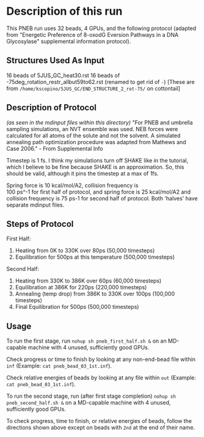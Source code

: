 # Description of this run

This PNEB run uses 32 beads, 4 GPUs, and the following protocol
(adapted from "Energetic Preference of 8-oxodG Eversion Pathways in a DNA
Glycosylase" supplemental information protocol).

## Structures Used As Input

16 beads of 5JUS_GC_heat30.rst
16 beads of -75deg_rotation_restr_allbut59to62.rst (renamed to get rid of `-`)
[These are from `/home/kscopino/5JUS_GC/END_STRUCTURE_2_rot-75/` on cottontail]

## Description of Protocol
*(as seen in the mdinput files within this directory)*
"For PNEB and umbrella sampling simulations, an NVT ensemble was used. NEB forces were
calculated for all atoms of the solute and not the solvent. A simulated annealing path optimization
procedure was adapted from Mathews and Case 2006." - From Supplemental Info

Timestep is 1 fs. I think my simulations turn off SHAKE like in the tutorial,
which I believe to be fine because SHAKE is an approximation. So, this should be
valid, although it pins the timestep at a max of 1fs.

Spring force is 10 kcal/mol/A2, collision frequency is  
100 ps^-1 for first half of protocol, and spring force is 25 kcal/mol/A2
and collision frequency is 75 ps-1 for second half of protocol. Both 'halves'
have separate mdinput files.

## Steps of Protocol

First Half:
1) Heating from 0K to 330K over 80ps (50,000 timesteps)
2) Equilibration for 500ps at this temperature (500,000 timesteps)

Second Half:
1) Heating from 330K to 386K over 60ps (60,000 timesteps)
2) Equilibration at 386K for 220ps (220,000 timesteps)
3) Annealing (temp drop) from 386K to 330K over 100ps (100,000 timesteps)
4) Final Equilibration for 500ps (500,000 timesteps)

## Usage

To run the first stage, run `nohup sh pneb_first_half.sh &` on an 
MD-capable machine with 4 unused, sufficiently good GPUs. 

Check progress  or time to finish  by looking at any non-end-bead 
file within `inf` (Example: `cat pneb_bead_03_1st.inf`). 

Check relative energies of beads by looking at any file within `out` 
(Example: `cat pneb_bead_03_1st.inf`).

To run the second stage, run (after first stage completion)
`nohup sh pneb_second_half.sh &` on a MD-capable machine with 4
unused, sufficiently good GPUs.

To check progress, time to finish, or relative energies of beads,
follow the directions shown above except on beads with `2nd` at
the end of their name.
